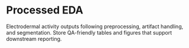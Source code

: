 # Processed EDA

Electrodermal activity outputs following preprocessing, artifact handling, and segmentation. Store QA-friendly tables and figures that support downstream reporting.
